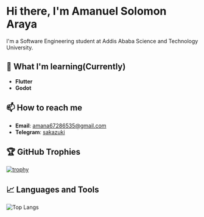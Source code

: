# Hi there, I'm Amanuel Solomon Araya

I'm a Software Engineering student at Addis Ababa Science and Technology University.

## 🌱 What I'm learning(Currently)
- **Flutter**
- **Godot**

## 📫 How to reach me
- **Email**: [amana67286535@gmail.com](mailto:amana67286535@gmail.com)
- **Telegram**: [sakazuki](https://t.me/sakazuki)

## 🏆 GitHub Trophies
[![trophy](https://github-profile-trophy.vercel.app/?username=Amansolo9&theme=onedark)](https://github.com/ryo-ma/github-profile-trophy)

## 📈 Languages and Tools
![Top Langs](https://github-readme-stats.vercel.app/api/top-langs/?username=Amansolo9&layout=compact&theme=radical)

